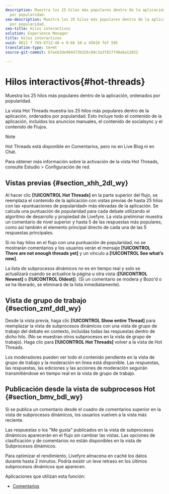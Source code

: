 ```yaml
---
description: Muestra los 25 hilos más populares dentro de la aplicación, ordenados
  por popularidad.
seo-description: Muestra los 25 hilos más populares dentro de la aplicación, ordenados
  por popularidad.
seo-title: Hilos interactivos
solution: Experience Manager
title: Hilos interactivos
uuid: 0011 f 769-6712-48 e 9-bb 10-a 43610 fef 595
translation-type: tm+mt
source-git-commit: 67aeb3de964473b326c88c3a3f81ff48a6a12652

---
```



# Hilos interactivos{#hot-threads}

Muestra los 25 hilos más populares dentro de la aplicación, ordenados por popularidad.

La vista Hot Threads muestra los 25 hilos más populares dentro de la aplicación, ordenados por popularidad. Esto incluye todo el contenido de la aplicación, incluidos los anuncios manuales, el contenido de socialsync y el contenido de Flujos.

>[!NOTE]
>
>Hot Threads está disponible en Comentarios, pero no en Live Blog ni en Chat.

Para obtener más información sobre la activación de la vista Hot Threads, consulte Estudio > Configuración de red.

## Vistas previas {#section_xhh_2dl_wy}

Al hacer clic **[!UICONTROL Hot Threads]** en la parte superior del flujo, se reemplaza el contenido de la aplicación con vistas previas de hasta 25 hilos con las «puntuaciones de popularidad» más elevadas de la aplicación. Se calcula una puntuación de popularidad para cada debate utilizando el algoritmo de desarrollo y propiedad de Livefyre. La vista preliminar muestra un comentario de nivel superior y hasta 5 de las respuestas más populares, como así también el elemento principal directo de cada una de las 5 respuestas principales.

Si no hay hilos en el flujo con una puntuación de popularidad, no se mostrarán comentarios y los usuarios verán el mensaje **[!UICONTROL There are not enough threads yet]** y un vínculo a **[!UICONTROL See what’s new]**.

La lista de subprocesos dinámicos no es en tiempo real y solo se actualizará cuando se actualice la página u otra vista (**[!UICONTROL Newest]** o **[!UICONTROL Oldest]**). (Si un comentario se modera y Bozo'd o se ha liberado, se eliminará de la lista inmediatamente).

## Vista de grupo de trabajo {#section_zmf_ddl_wy}

Desde la vista previa, haga clic **[!UICONTROL Show entire Thread]** para reemplazar la vista de subprocesos dinámicos con una vista de grupo de trabajo del debate en contexto, incluidas todas las respuestas dentro de dicho hilo. (No se muestran otros subprocesos en la vista de grupo de trabajo). Haga clic para **[!UICONTROL Hot Threads]** volver a la vista de Hot Threads.

Los moderadores pueden ver todo el contenido pendiente en la vista de grupo de trabajo y la moderación en línea está disponible. Las respuestas, las respuestas, las ediciones y las acciones de moderación seguirán transmitiéndose en tiempo real en la vista de grupo de trabajo.

## Publicación desde la vista de subprocesos Hot {#section_bmv_bdl_wy}

Si se publica un comentario desde el cuadro de comentarios superior en la vista de subprocesos dinámicos, los usuarios vuelven a la vista más reciente.

Las respuestas o los "Me gusta" publicados en la vista de subprocesos dinámicos aparecerán en el flujo sin cambiar las vistas. Las opciones de clasificación y de comentarios no están disponibles en la vista de Subprocesos dinámicos.

Para optimizar el rendimiento, Livefyre almacena en caché los datos durante hasta 2 minutos. Podría existir un leve retraso en los últimos subprocesos dinámicos que aparecen.



Aplicaciones que utilizan esta función:

* [Comentarios](/help/using/c-about-apps/c-comments/c-comments.md)

